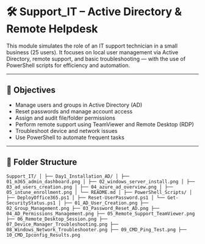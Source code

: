 # 🛠️ Support_IT – Active Directory & Remote Helpdesk

This module simulates the role of an IT support technician in a small business (25 users). It focuses on local user management via Active Directory, remote support, and basic troubleshooting — with the use of PowerShell scripts for efficiency and automation.

---

## 🎯 Objectives

- Manage users and groups in Active Directory (AD)
- Reset passwords and manage account access
- Assign and audit file/folder permissions
- Perform remote support using TeamViewer and Remote Desktop (RDP)
- Troubleshoot device and network issues
- Use PowerShell to automate frequent tasks

---

## 📁 Folder Structure
```
Support_IT/ │ ├── Day1_Installation_AD/ │ ├── 01_m365_admin_dashboard.png │ ├── 02_windows_server_install.png │ ├── 03_ad_users_creation.png │ ├── 04_azure_ad_overview.png │ ├── 05_intune_enrollment.png │ └── README.md │ ├── PowerShell_Scripts/ │ ├── DeployOffice365.ps1 │ ├── Reset-UserPassword.ps1 │ └── Get-SecurityStatus.ps1 │ ├── 01_AD_User_Creation.png ├── 02_Group_Management.png ├── 03_Password_Reset_AD.png ├── 04_AD_Permissions_Management.png ├── 05_Remote_Support_TeamViewer.png ├── 06_Remote_Desktop_Session.png ├── 07_Device_Manager_Troubleshooting.png ├── 08_Windows_Network_Troubleshooter.png ├── 09_CMD_Ping_Test.png ├── 10_CMD_Ipconfig_Results.png

```

